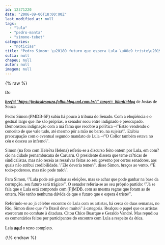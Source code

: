 ```yaml
---
id: 12371220
date: "2006-09-06T18:00:00Z"
last_modified_at: null
tags:
  - "lula"
  - "pedro-manta"
  - "simone-tebet"
categories:
  - "noticias"
title: "Pedro Simon: \u2018O futuro que espera Lula \u00e9 triste\u2019 "
sutia: null
chapeu: null
autor: null
imagem: null
---
```

{\% raw %}
<p><P><FONT face=Verdana>Do <STRONG><EM><U><A</p>
<p> href=\"https://josiasdesouza.folha.blog.uol.com.br/\" target=_blank>blog</A></U></EM></STRONG> de Josias de Souza<BR></FONT><FONT face=Verdana><BR>Pedro Simon (PMDB-SP) subiu há pouco à tribuna do Senado. Com a eloqüência e o gestual largo que lhe são próprias, o senador soou entre indignado e preocupado. Demonstrou indignação com a má fama que recobre a pol?tica –\"Estão vendendo o conceito de que vale tudo, até mesmo pôr a mão no barro, na sujeira\". Exibiu preocupação com o eventual segundo mandato de Lula –\"O Collor também estava no céu e desceu ao inferno\". </FONT></P></p>
<p><P><FONT face=Verdana>Simon (na foto com Hele?sa Helena) referiu-se a discurso feito ontem por Lula, em com?cio na cidade pernambucana de Caruaru. O presidente dissera que teme cr?ticas de sindicalistas, mas não receia as ressalvas feitas ao seu governo por certos senadores, aos quais não atribui credibilidade. \"Ele deveria temer\", disse Simon, braços ao vento. \"É todo-poderoso, mas não pode tudo\".</FONT></P></p>
<p><P><FONT face=Verdana>Para Simon, \"Lula pode até ganhar as eleições, mas se achar que pode ganhar na base da corrupção, seu futuro será trágico\". O senador referiu-se ao seu próprio partido: \"Já se fala que o Lula está compondo com [P]MDB, com as mesma regras que foram as de ontem. Não tenho nenhuma dúvida de que o futuro que o espera é triste\".</FONT></P></p>
<p><P><FONT face=Verdana>Referindo-se ao já célebre encontro de Lula com os artistas, há cerca de duas semanas, no Rio, Simon disse que \"o Brasil deve muito\" à categoria. Realçou o papel que os artistas exerceram no combate à ditadura. Citou Chico Buarque e Geraldo Vandré. Mas repudiou os comentários feitos por participantes do encontro com Lula a respeito da ética.<BR><BR></FONT><FONT face=Arial><FONT face=Verdana>Leia <STRONG><EM><U><A href=\"https://josiasdesouza.folha.blog.uol.com.br/\" target=_blank>aqui</A></U></EM></STRONG> o texto completo.</FONT></P></FONT> </p>
{\% endraw %}